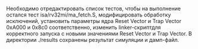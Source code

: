 Необходимо отредактировать список тестов, чтобы на выполнение остался тест isa/rv32mi/ma_fetch.S, модифицировать обработку исключений, установить параметры ядра Reset Vector и Trap Vector 0xA000 и 0x8c0 соответственно, изменить linker-скриптдля корректного запуска с новыми значениями Reset Vector и Trap Vector.
В директории ./results сохранены результат симуляции и дамп-файл.
